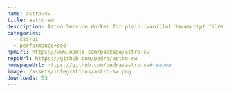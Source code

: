 ```yaml
---
name: astro-sw
title: astro-sw
description: Astro Service Worker for plain (vanilla) Javascript files.
categories:
  - css+ui
  - performance+seo
npmUrl: https://www.npmjs.com/package/astro-sw
repoUrl: https://github.com/pedra/astro-sw
homepageUrl: https://github.com/pedra/astro-sw#readme
image: /assets/integrations/astro-sw.png
downloads: 53
---
```

